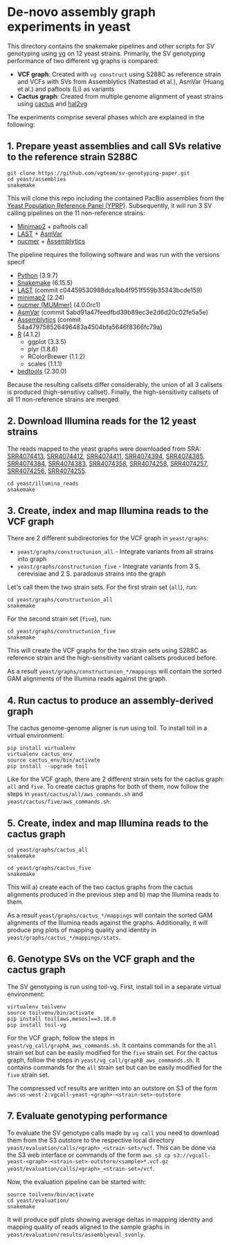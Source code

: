 # De-novo assembly graph experiments in yeast

This directory contains the snakemake pipelines and other scripts for SV genotyping using [vg](vgteam/vg) on 12 yeast strains.
Primarily, the SV genotyping performance of two different vg graphs is compared:

- **VCF graph**: Created with `vg construct` using S288C as reference strain and VCFs with SVs from Assemblytics (Nattestad et al.), AsmVar (Huang et al.) and paftools (Li) as variants
- **Cactus graph**: Created from multiple genome alignment of yeast strains using [cactus](https://github.com/ComparativeGenomicsToolkit/cactus) and [hal2vg](https://github.com/ComparativeGenomicsToolkit/hal2vg)

The experiments comprise several phases which are explained in the following:

## 1. Prepare yeast assemblies and call SVs relative to the reference strain S288C

```
git clone https://github.com/vgteam/sv-genotyping-paper.git
cd yeast/assemblies
snakemake
```

This will clone this repo including the contained PacBio assemblies from the [Yeast Population Reference Panel (YPRP)](https://yjx1217.github.io/Yeast_PacBio_2016/welcome/).
Subsequently, it will run 3 SV calling pipelines on the 11 non-reference strains:
- [Minimap2](https://github.com/lh3/minimap2) + paftools call
- [LAST](http://last.cbrc.jp/) + [AsmVar](https://github.com/bioinformatics-centre/AsmVar)
- [nucmer](https://github.com/mummer4/mummer) + [Assemblytics](https://github.com/marianattestad/assemblytics)

The pipeline requires the following software and was run with the versions specif
- [Python](https://www.python.org/) (3.9.7)
- [Snakemake](https://snakemake.readthedocs.io/en/stable/) (6.15.5)
- [LAST](https://gitlab.com/mcfrith/last) (commit c04459530988dca1bb4f951f559b35343bcde159)
- [minimap2](https://github.com/lh3/minimap2) (2.24)
- [nucmer (MUMmer)](https://github.com/mummer4/mummer) (4.0.0rc1)
- [AsmVar](https://github.com/bioinformatics-centre/AsmVar) (commit 5abd91a47feedfbd39b89ec3e2d6d20c02fe5a5e)
- [Assemblytics](https://github.com/MariaNattestad/Assemblytics) (commit 54a479758526496483a4504bfa5646f8366fc79a)
- [R](https://www.r-project.org/) (4.1.2)
    - ggplot (3.3.5)
    - plyr (1.8.6)
    - RColorBrewer (1.1.2)
    - scales (1.1.1)
- [bedtools](https://github.com/arq5x/bedtools2) (2.30.0)


Because the resulting callsets differ considerably, the union of all 3 callsets is produced (high-sensitivy callset).
Finally, the high-sensitivity callsets of all 11 non-reference strains are merged.

## 2. Download Illumina reads for the 12 yeast strains

The reads mapped to the yeast graphs were downloaded from SRA: 
[SRR4074413](https://trace.ncbi.nlm.nih.gov/Traces/sra/?run=SRR4074413),
[SRR4074412](https://trace.ncbi.nlm.nih.gov/Traces/sra/?run=SRR4074412),
[SRR4074411](https://trace.ncbi.nlm.nih.gov/Traces/sra/?run=SRR4074411),
[SRR4074394](https://trace.ncbi.nlm.nih.gov/Traces/sra/?run=SRR4074394),
[SRR4074385](https://trace.ncbi.nlm.nih.gov/Traces/sra/?run=SRR4074385),
[SRR4074384](https://trace.ncbi.nlm.nih.gov/Traces/sra/?run=SRR4074384),
[SRR4074383](https://trace.ncbi.nlm.nih.gov/Traces/sra/?run=SRR4074383),
[SRR4074358](https://trace.ncbi.nlm.nih.gov/Traces/sra/?run=SRR4074358),
[SRR4074258](https://trace.ncbi.nlm.nih.gov/Traces/sra/?run=SRR4074258),
[SRR4074257](https://trace.ncbi.nlm.nih.gov/Traces/sra/?run=SRR4074257),
[SRR4074256](https://trace.ncbi.nlm.nih.gov/Traces/sra/?run=SRR4074256),
[SRR4074255](https://trace.ncbi.nlm.nih.gov/Traces/sra/?run=SRR4074255).

```
cd yeast/illumina_reads
snakemake
```

## 3. Create, index and map Illumina reads to the VCF graph

There are 2 different subdirectories for the VCF graph in `yeast/graphs`:
- `yeast/graphs/constructunion_all` - Integrate variants from all strains into graph
- `yeast/graphs/constructunion_five` - Integrate variants from 3 S. cerevisiae and 2 S. paradoxus strains into the graph

Let's call them the two strain sets. For the first strain set (`all`), run:
```
cd yeast/graphs/constructunion_all
snakemake
```

For the second strain set (`five`), run:
```
cd yeast/graphs/constructunion_five
snakemake
```

This will create the VCF graphs for the two strain sets using S288C as reference strain and the high-sensitivity variant callsets produced before. 

As a result `yeast/graphs/constructunion_*/mappings` will contain the sorted GAM alignments of the Illumina reads against the graph.


## 4. Run cactus to produce an assembly-derived graph

The cactus genome-genome aligner is run using toil.
To install toil in a virtual environment:
```
pip install virtualenv
virtualenv cactus_env
source cactus_env/bin/activate
pip install --upgrade toil
```

Like for the VCF graph, there are 2 different strain sets for the cactus graph: `all` and `five`. To create cactus graphs for both of them, now follow the steps in `yeast/cactus/all/aws_commands.sh` and `yeast/cactus/five/aws_commands.sh`.


## 5. Create, index and map Illumina reads to the cactus graph

```
cd yeast/graphs/cactus_all
snakemake
```

```
cd yeast/graphs/cactus_five
snakemake
```

This will a) create each of the two cactus graphs from the cactus alignments produced in the previous step and b) map the Illumina reads to them.


As a result `yeast/graphs/cactus_*/mappings` will contain the sorted GAM alignments of the Illumina reads against the graphs.
Additionally, it will produce png plots of mapping quality and identity in `yeast/graphs/cactus_*/mappings/stats`.


## 6. Genotype SVs on the VCF graph and the cactus graph

The SV genotyping is run using toil-vg.
First, install toil in a separate virtual environment:
```
virtualenv toilvenv
source toilvenv/bin/activate
pip install toil[aws,mesos]==3.18.0
pip install toil-vg
```

For the VCF graph, follow the steps in `yeast/vg_call/graphA_aws_commands.sh`. It contains commands for the `all` strain set but can be easily modified for the `five` strain set.
For the cactus graph, follow the steps in `yeast/vg_call/graphB_aws_commands.sh`. It contains commands for the `all` strain set but can be easily modified for the `five` strain set.

The compressed vcf results are written into an outstore on S3 of the form `aws:us-west-2:vgcall-yeast-<graph>-<strain-set>-outstore`


## 7. Evaluate genotyping performance

To evaluate the SV genotype calls made by `vg call` you need to download them from the S3 outstore to the respective local directory `yeast/evaluation/calls/<graph>_<strain-set>/vcf`. This can be done via the S3 web interface or commands of the form `aws s3 cp s3://vgcall-yeast-<graph>-<strain-set>-outstore/<sample>*.vcf.gz yeast/evaluation/calls/<graph>_<strain-set>/vcf`.

Now, the evaluation pipeline can be started with:
```
source toilvenv/bin/activate
cd yeast/evaluation/
snakemake
```

It will produce pdf plots showing average deltas in mapping identity and mapping quality of reads aligned to the sample graphs in `yeast/evaluation/results/assemblyeval_svonly`.
